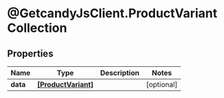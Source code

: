 # @GetcandyJsClient.ProductVariantCollection

## Properties

Name | Type | Description | Notes
------------ | ------------- | ------------- | -------------
**data** | [**[ProductVariant]**](ProductVariant.md) |  | [optional] 


